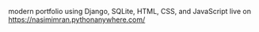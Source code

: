 modern portfolio using Django, SQLite, HTML, CSS, and JavaScript 
live on https://nasimimran.pythonanywhere.com/

